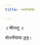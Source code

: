 ```yaml
---
title: +स्तोत्रार्णवः

---
```

॥ श्रीरस्तु ॥  

शोधनीयांसा [अत्र](https://archive.org/details/stotrarnavamgoschandrasekharant.universityofmadras_202003/page/n29/mode/2up)।